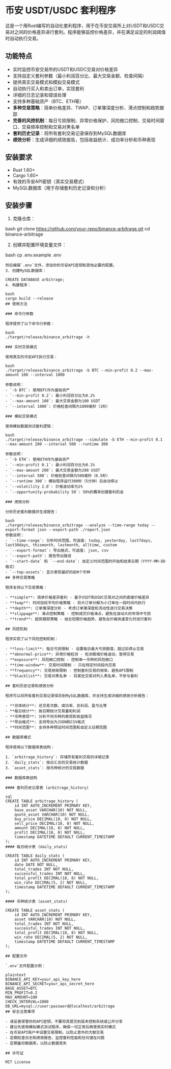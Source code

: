# 币安 USDT/USDC 套利程序

这是一个用Rust编写的自动化套利程序，用于在币安交易所上对USDT和USDC交易对之间的价格差异进行套利。程序能够监控价格差异，并在满足设定的利润阈值时自动执行交易。

## 功能特点

- 实时监控币安交易所的USDT和USDC交易对价格差异
- 支持自定义套利参数（最小利润百分比、最大交易金额、检查间隔）
- 提供真实交易模式和模拟交易模式
- 自动执行买入和卖出订单，实现套利
- 详细的日志记录和错误处理
- 支持多种基础资产（BTC、ETH等）
- **多种交易策略**：简单价格差异、TWAP、订单簿深度分析、滑点控制和趋势跟踪
- **完善的风控机制**：每日亏损限制、异常价格保护、风险敞口控制、交易时间窗口、交易频率控制和交易对黑名单
- **套利历史记录**：将所有套利交易记录保存到MySQL数据库
- **绩效分析**：生成详细的绩效报告，包括收益统计、成功率分析和币种表现

## 安装要求

- Rust 1.60+
- Cargo 1.60+
- 有效的币安API密钥（真实交易模式）
- MySQL数据库（用于存储套利历史记录和分析）

## 安装步骤

1. 克隆仓库：

bash
git clone https://github.com/your-repo/binance-arbitrage.git
cd binance-arbitrage

2. 创建并配置环境变量文件：

bash
cp .env.example .env
```
然后编辑`.env`文件，添加你的币安API密钥和其他必要的配置。
3. 创建MySQL数据库：

CREATE DATABASE arbitrage;
4. 构建程序：

bash
cargo build --release
## 使用方法

### 命令行参数

程序提供了以下命令行参数：

bash
./target/release/binance_arbitrage -h

### 实时交易模式

使用真实的币安API执行交易：

bash
./target/release/binance_arbitrage -b BTC --min-profit 0.2 --max-amount 100 --interval 1000

参数说明：
- `-b BTC`: 使用BTC作为基础资产
- `--min-profit 0.2`: 最小利润百分比为0.2%
- `--max-amount 100`: 最大交易金额为100 USDT
- `--interval 1000`: 价格检查间隔为1000毫秒（1秒）

### 模拟交易模式

使用模拟数据测试套利逻辑：

bash
./target/release/binance_arbitrage --simulate -b ETH --min-profit 0.1 --max-amount 200 --interval 500 --runtime 300

参数说明：
- `-b ETH`: 使用ETH作为基础资产
- `--min-profit 0.1`: 最小利润百分比为0.1%
- `--max-amount 200`: 最大交易金额为200 USDT
- `--interval 500`: 价格检查间隔为500毫秒（0.5秒）
- `--runtime 300`: 模拟程序运行300秒（5分钟）后自动停止
- `--volatility 2.0`: 价格波动率为2%
- `--opportunity-probability 50`: 50%的概率创建套利机会

### 绩效分析

分析历史套利数据并生成报告：

bash
./target/release/binance_arbitrage --analyze --time-range today --export-format json --export-path ./report.json
参数说明：
- `--time-range`: 分析时间范围，可选值: today, yesterday, last7days, last30days, thismonth, lastmonth, alltime, custom
- `--export-format`: 导出格式，可选值: json, csv
- `--export-path`: 报告导出路径
- `--start-date` 和 `--end-date`: 自定义时间范围的开始和结束日期（YYYY-MM-DD格式）
- `--top-assets`: 显示表现最好的前N个币种
## 多种交易策略

程序支持以下交易策略：

- **simple**: 简单价格差异套利 - 基于USDT和USDC交易对之间的直接价格差异
- **twap**: 时间加权平均价格策略 - 将大订单分解为小订单在一段时间内执行
- **depth**: 订单簿深度分析 - 考虑订单簿深度和流动性进行交易决策
- **slippage**: 滑点控制策略 - 控制成交价格滑点，避免在波动大的市场中亏损
- **trend**: 趋势跟踪策略 - 结合短期价格趋势，避免在价格快速变化时进行套利

## 风控机制

程序实现了以下风险控制机制：

- **loss-limit**: 每日亏损限制 - 设置每日最大亏损额度，超过后停止交易
- **abnormal-price**: 异常价格检测 - 检测极端价格波动，暂停交易
- **exposure**: 风险敞口控制 - 控制单一币种的风险敞口
- **time-window**: 交易时间限制 - 只在特定时间段内交易
- **frequency**: 交易频率限制 - 控制套利交易的频率，避免API限制
- **blacklist**: 交易对黑名单 - 将某些交易对列入黑名单，不参与套利

## 套利历史记录和绩效分析

程序可以将所有套利交易记录保存到MySQL数据库，并支持生成详细的绩效分析报告：

- **总体统计**: 总交易次数、成功率、总利润、盈亏比等
- **每日统计**: 按日期统计交易量和利润
- **币种表现**: 分析不同币种的表现和收益情况
- **导出格式**: 支持导出为JSON和CSV格式
- **时间范围**: 支持多种预设时间范围和自定义日期范围

## 数据库模式

程序使用以下数据库表结构：

1. `arbitrage_history`: 存储所有套利交易的详细记录
2. `daily_stats`: 按日汇总的交易统计数据
3. `asset_stats`: 按币种统计的交易数据

### 数据库表结构

#### 套利历史记录表 (arbitrage_history)

sql
CREATE TABLE arbitrage_history (
    id INT AUTO_INCREMENT PRIMARY KEY,
    base_asset VARCHAR(10) NOT NULL,
    quote_asset VARCHAR(10) NOT NULL,
    buy_price DECIMAL(18, 8) NOT NULL,
    sell_price DECIMAL(18, 8) NOT NULL,
    amount DECIMAL(18, 8) NOT NULL,
    profit DECIMAL(18, 8) NOT NULL,
    timestamp DATETIME DEFAULT CURRENT_TIMESTAMP
);
#### 每日统计表 (daily_stats)

CREATE TABLE daily_stats (
    id INT AUTO_INCREMENT PRIMARY KEY,
    date DATE NOT NULL,
    total_trades INT NOT NULL,
    successful_trades INT NOT NULL,
    total_profit DECIMAL(18, 8) NOT NULL,
    win_rate DECIMAL(5, 2) NOT NULL,
    timestamp DATETIME DEFAULT CURRENT_TIMESTAMP
);

#### 币种统计表 (asset_stats)

CREATE TABLE asset_stats (
    id INT AUTO_INCREMENT PRIMARY KEY,
    asset VARCHAR(10) NOT NULL,
    total_trades INT NOT NULL,
    successful_trades INT NOT NULL,
    total_profit DECIMAL(18, 8) NOT NULL,
    win_rate DECIMAL(5, 2) NOT NULL,
    timestamp DATETIME DEFAULT CURRENT_TIMESTAMP
);

## 配置文件

`.env`文件配置示例：

plaintext
BINANCE_API_KEY=your_api_key_here
BINANCE_API_SECRET=your_api_secret_here
BASE_ASSET=BTC
MIN_PROFIT=0.2
MAX_AMOUNT=100
CHECK_INTERVAL=1000
DB_URL=mysql://user:password@localhost/arbitrage
## 安全注意事项

- 请妥善保管你的API密钥，不要将其提交到版本控制系统或公开分享
- 建议先使用模拟模式测试程序，确保一切正常后再使用实时模式
- 在币安API账户中设置交易限制，以防止意外的大额交易
- 定期检查日志和绩效报告，监控套利性能和任何潜在问题
- 定期备份数据库，以防止数据丢失

## 许可证

MIT License
